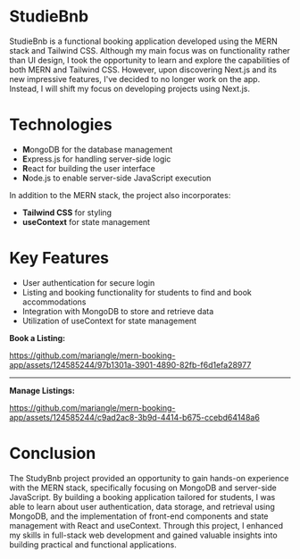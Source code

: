 # StudieBnb
StudieBnb is a functional booking application developed using the MERN stack and Tailwind CSS. Although my main focus was on functionality rather than UI design, I took the opportunity to learn and explore the capabilities of both MERN and Tailwind CSS. However, upon discovering Next.js and its new impressive features, I've decided to no longer work on the app. Instead, I will shift my focus on developing projects using Next.js.

# Technologies
* **M**ongoDB for the database management
* **E**xpress.js for handling server-side logic
* **R**eact for building the user interface
* **N**ode.js to enable server-side JavaScript execution

In addition to the MERN stack, the project also incorporates:

* **Tailwind CSS** for styling
* **useContext** for state management

# Key Features
* User authentication for secure login
* Listing and booking functionality for students to find and book accommodations
* Integration with MongoDB to store and retrieve data
* Utilization of useContext for state management


**Book a Listing:**



https://github.com/mariangle/mern-booking-app/assets/124585244/97b1301a-3901-4890-82fb-f6d1efa28977


---

**Manage Listings:**



https://github.com/mariangle/mern-booking-app/assets/124585244/c9ad2ac8-3b9d-4414-b675-ccebd64148a6



# Conclusion
The StudyBnb project provided an opportunity to gain hands-on experience with the MERN stack, specifically focusing on MongoDB and server-side JavaScript. By building a booking application tailored for students, I was able to learn about user authentication, data storage, and retrieval using MongoDB, and the implementation of front-end components and state management with React and useContext. Through this project, I enhanced my skills in full-stack web development and gained valuable insights into building practical and functional applications.
